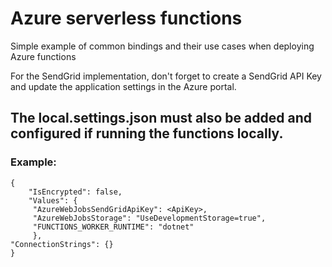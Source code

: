 # Azure serverless functions

Simple example of common bindings and their use cases when deploying Azure functions


For the SendGrid implementation, don't forget to create a SendGrid API Key and update the application settings in the Azure portal.



## The local.settings.json must also be added and configured if running the functions locally.
### Example: 
    {
        "IsEncrypted": false,
        "Values": {
         "AzureWebJobsSendGridApiKey": <ApiKey>,
         "AzureWebJobsStorage": "UseDevelopmentStorage=true",
         "FUNCTIONS_WORKER_RUNTIME": "dotnet"
         },
    "ConnectionStrings": {}
    }
